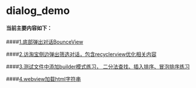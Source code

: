 # dialog_demo
#### 当前主要内容如下：

####[1.底部弹出对话BounceView](https://github.com/nanfanglr/dialog_demo/tree/master/app/src/main/java/com/rui/dialog_demo/boucedialog)

####[2.访淘宝侧边弹出筛选对话，包含recyclerview优化相关内容](https://github.com/nanfanglr/dialog_demo/tree/master/app/src/main/java/com/rui/dialog_demo/dialogfragment)

####[3.测试文件中添加builder模式练习， 二分法查找、插入排序、冒泡排序练习](https://github.com/nanfanglr/dialog_demo/blob/master/app/src/test/java/com/rui/dialog_demo/)

####[4.webview加载html字符串](https://github.com/nanfanglr/dialog_demo/tree/master/app/src/main/java/com/rui/dialog_demo/WebviewActivity.java)

